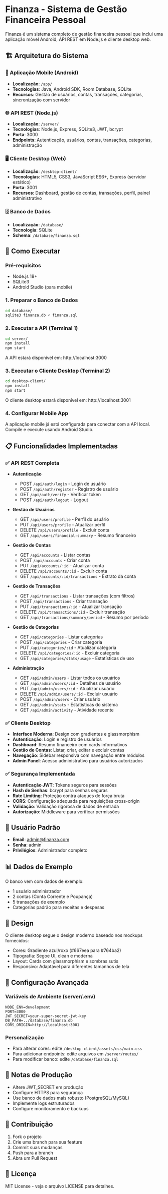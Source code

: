 # Finanza - Sistema de Gestão Financeira Pessoal

Finanza é um sistema completo de gestão financeira pessoal que inclui uma aplicação móvel Android, API REST em Node.js e cliente desktop web.

## 🏗️ Arquitetura do Sistema

### 📱 Aplicação Mobile (Android)
- **Localização**: `/app/`
- **Tecnologias**: Java, Android SDK, Room Database, SQLite
- **Recursos**: Gestão de usuários, contas, transações, categorias, sincronização com servidor

### 🌐 API REST (Node.js)
- **Localização**: `/server/`
- **Tecnologias**: Node.js, Express, SQLite3, JWT, bcrypt
- **Porta**: 3000
- **Endpoints**: Autenticação, usuários, contas, transações, categorias, administração

### 🖥️ Cliente Desktop (Web)
- **Localização**: `/desktop-client/`
- **Tecnologias**: HTML5, CSS3, JavaScript ES6+, Express (servidor estático)
- **Porta**: 3001
- **Recursos**: Dashboard, gestão de contas, transações, perfil, painel administrativo

### 🗄️ Banco de Dados
- **Localização**: `/database/`
- **Tecnologia**: SQLite
- **Schema**: `/database/finanza.sql`

## 🚀 Como Executar

### Pré-requisitos
- Node.js 18+ 
- SQLite3
- Android Studio (para mobile)

### 1. Preparar o Banco de Dados
```bash
cd database/
sqlite3 finanza.db < finanza.sql
```

### 2. Executar a API (Terminal 1)
```bash
cd server/
npm install
npm start
```
A API estará disponível em: http://localhost:3000

### 3. Executar o Cliente Desktop (Terminal 2)
```bash
cd desktop-client/
npm install
npm start
```
O cliente desktop estará disponível em: http://localhost:3001

### 4. Configurar Mobile App
A aplicação mobile já está configurada para conectar com a API local. 
Compile e execute usando Android Studio.

## 📋 Funcionalidades Implementadas

### ✅ API REST Completa
- **Autenticação**
  - POST `/api/auth/login` - Login de usuário
  - POST `/api/auth/register` - Registro de usuário
  - GET `/api/auth/verify` - Verificar token
  - POST `/api/auth/logout` - Logout

- **Gestão de Usuários**
  - GET `/api/users/profile` - Perfil do usuário
  - PUT `/api/users/profile` - Atualizar perfil
  - DELETE `/api/users/profile` - Excluir conta
  - GET `/api/users/financial-summary` - Resumo financeiro

- **Gestão de Contas**
  - GET `/api/accounts` - Listar contas
  - POST `/api/accounts` - Criar conta
  - PUT `/api/accounts/:id` - Atualizar conta
  - DELETE `/api/accounts/:id` - Excluir conta
  - GET `/api/accounts/:id/transactions` - Extrato da conta

- **Gestão de Transações**
  - GET `/api/transactions` - Listar transações (com filtros)
  - POST `/api/transactions` - Criar transação
  - PUT `/api/transactions/:id` - Atualizar transação
  - DELETE `/api/transactions/:id` - Excluir transação
  - GET `/api/transactions/summary/period` - Resumo por período

- **Gestão de Categorias**
  - GET `/api/categories` - Listar categorias
  - POST `/api/categories` - Criar categoria
  - PUT `/api/categories/:id` - Atualizar categoria
  - DELETE `/api/categories/:id` - Excluir categoria
  - GET `/api/categories/stats/usage` - Estatísticas de uso

- **Administração**
  - GET `/api/admin/users` - Listar todos os usuários
  - GET `/api/admin/users/:id` - Detalhes de usuário
  - PUT `/api/admin/users/:id` - Atualizar usuário
  - DELETE `/api/admin/users/:id` - Excluir usuário
  - POST `/api/admin/users` - Criar usuário
  - GET `/api/admin/stats` - Estatísticas do sistema
  - GET `/api/admin/activity` - Atividade recente

### ✅ Cliente Desktop
- **Interface Moderna**: Design com gradientes e glassmorphism
- **Autenticação**: Login e registro de usuários
- **Dashboard**: Resumo financeiro com cards informativos
- **Gestão de Contas**: Listar, criar, editar e excluir contas
- **Navegação**: Sidebar responsiva com navegação entre módulos
- **Admin Panel**: Acesso administrativo para usuários autorizados

### ✅ Segurança Implementada
- **Autenticação JWT**: Tokens seguros para sessões
- **Hash de Senhas**: bcrypt para senhas seguras
- **Rate Limiting**: Proteção contra ataques de força bruta
- **CORS**: Configuração adequada para requisições cross-origin
- **Validação**: Validação rigorosa de dados de entrada
- **Autorização**: Middleware para verificar permissões

## 👤 Usuário Padrão
- **Email**: admin@finanza.com
- **Senha**: admin
- **Privilégios**: Administrador completo

## 📊 Dados de Exemplo
O banco vem com dados de exemplo:
- 1 usuário administrador
- 2 contas (Conta Corrente e Poupança)
- 5 transações de exemplo
- Categorias padrão para receitas e despesas

## 🎨 Design
O cliente desktop segue o design moderno baseado nos mockups fornecidos:
- Cores: Gradiente azul/roxo (#667eea para #764ba2)
- Tipografia: Segoe UI, clean e moderna
- Layout: Cards com glassmorphism e sombras sutis
- Responsivo: Adaptável para diferentes tamanhos de tela

## 🔧 Configuração Avançada

### Variáveis de Ambiente (server/.env)
```env
NODE_ENV=development
PORT=3000
JWT_SECRET=your-super-secret-jwt-key
DB_PATH=../database/finanza.db
CORS_ORIGIN=http://localhost:3001
```

### Personalização
- Para alterar cores: edite `/desktop-client/assets/css/main.css`
- Para adicionar endpoints: edite arquivos em `/server/routes/`
- Para modificar banco: edite `/database/finanza.sql`

## 🚨 Notas de Produção
- Altere JWT_SECRET em produção
- Configure HTTPS para segurança
- Use banco de dados mais robusto (PostgreSQL/MySQL)
- Implemente logs estruturados
- Configure monitoramento e backups

## 🤝 Contribuição
1. Fork o projeto
2. Crie uma branch para sua feature
3. Commit suas mudanças
4. Push para a branch
5. Abra um Pull Request

## 📄 Licença
MIT License - veja o arquivo LICENSE para detalhes.